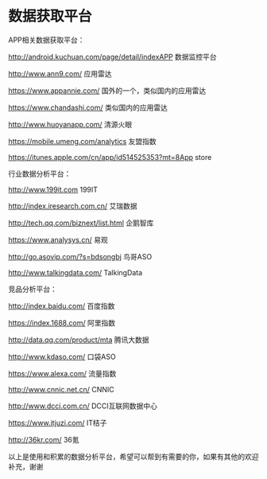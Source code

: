# 数据获取平台

APP相关数据获取平台：

http://android.kuchuan.com/page/detail/indexAPP 数据监控平台

http://www.ann9.com/ 应用雷达

https://www.appannie.com/ 国外的一个，类似国内的应用雷达

https://www.chandashi.com/ 类似国内的应用雷达

http://www.huoyanapp.com/ 清源火眼

https://mobile.umeng.com/analytics 友盟指数

https://itunes.apple.com/cn/app/id514525353?mt=8App store

行业数据分析平台：

http://www.199it.com 199IT

http://index.iresearch.com.cn/ 艾瑞数据

http://tech.qq.com/biznext/list.html 企鹅智库

https://www.analysys.cn/ 易观

http://go.asovip.com/?s=bdsongbj 鸟哥ASO

http://www.talkingdata.com/  TalkingData

竞品分析平台：

http://index.baidu.com/ 百度指数

https://index.1688.com/ 阿里指数

http://data.qq.com/product/mta 腾讯大数据

http://www.kdaso.com/ 口袋ASO

https://www.alexa.com/ 流量指数

http://www.cnnic.net.cn/ CNNIC

http://www.dcci.com.cn/ DCCI互联网数据中心

https://www.itjuzi.com/ IT桔子

http://36kr.com/ 36氪

以上是使用和积累的数据分析平台，希望可以帮到有需要的你，如果有其他的欢迎补充，谢谢
